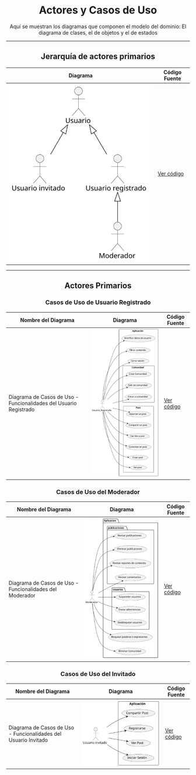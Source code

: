 <div align="center">

# Actores y Casos de Uso

Aquí se muestran los diagramas que componen el modelo del dominio: El diagrama de clases, el de objetos y el de estados

---

## Jerarquía de actores primarios

| **Diagrama** | **Código Fuente** |
|--------------|--------------------|
| ![Jerarquia de actores](/CdU/DdJerarquiaActores/1ª_Iteración/DdJerarquíaActores.svg)| [Ver código](/CdU/DdJerarquiaActores/1ª_Iteración/DdJerarquiaActores.puml) |

---

## Actores Primarios

### Casos de Uso de Usuario Registrado

| **Nombre del Diagrama** | **Diagrama** | **Código Fuente** |
|------------------------|--------------|-------------------|
| Diagrama de Casos de Uso - Funcionalidades del Usuario Registrado | ![Casos de Uso de Usuario Registrado](/CdU/DdCdUso_UsuarioRegistrado/1ª_Iteración/DdCdUso_UsuarioRegistrado.svg) | [Ver código](/CdU/DdCdUso_UsuarioRegistrado/1ª_Iteración/DdCdUso_UsuarioRegistrado.puml) |

### Casos de Uso del Moderador

| **Nombre del Diagrama** | **Diagrama** | **Código Fuente** |
|------------------------|--------------|-------------------|
| Diagrama de Casos de Uso - Funcionalidades del Moderador | ![Casos de Uso del Moderador](/CdU/DdCdUso_Moderador/5ª_Iteración/DdCdUso_Moderador.svg) | [Ver código](/CdU/DdCdUso_Moderador/5ª_Iteración/DdCdUso_Moderador.puml) |

### Casos de Uso del Invitado

| **Nombre del Diagrama** | **Diagrama** | **Código Fuente** |
|------------------------|--------------|-------------------|
| Diagrama de Casos de Uso - Funcionalidades del Usuario Invitado | ![Casos de Uso del Invitado](/CdU/DdCdUso_Invitado/1ª_Iteración/DdCdUso_Invitado.svg) | [Ver código](/CdU/DdCdUso_Invitado/1ª_Iteración/DdCdUso_Invitado.puml) |

</div>
